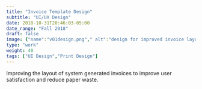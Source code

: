 ```yaml
---
title: "Invoice Template Design"
subtitle: "UI/UX Design"
date: 2018-10-31T20:46:03-05:00
date_range: "Fall 2018"
draft: false
image: {"name":"v01design.png"," alt":"design for improved invoice layout"}
type: "work"
weight: 40
tags: ["UI Design","Print Design"]
---
```

Improving the layout of system generated invoices to improve user satisfaction and reduce paper waste.